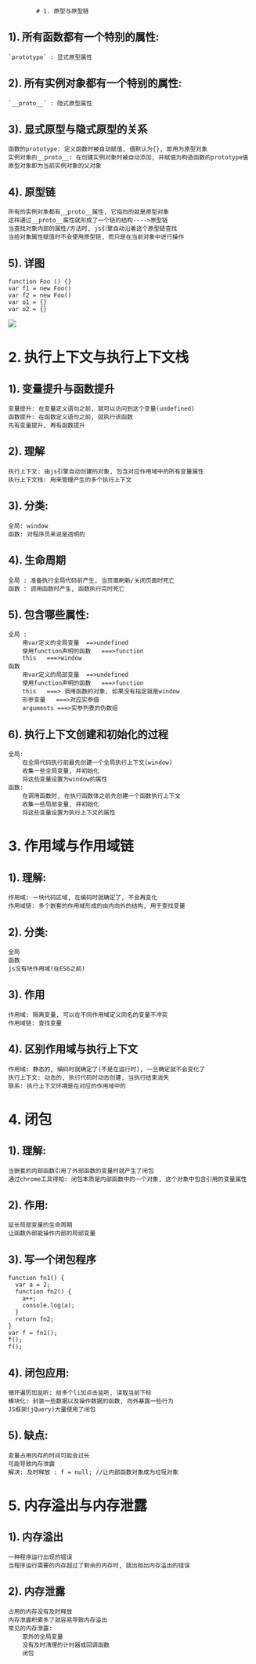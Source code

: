             # 1. 原型与原型链
## 1). 所有函数都有一个特别的属性:
    `prototype` : 显式原型属性
## 2). 所有实例对象都有一个特别的属性:
    `__proto__` : 隐式原型属性
## 3). 显式原型与隐式原型的关系
    函数的prototype: 定义函数时被自动赋值, 值默认为{}, 即用为原型对象
    实例对象的__proto__: 在创建实例对象时被自动添加, 并赋值为构造函数的prototype值
    原型对象即为当前实例对象的父对象
## 4). 原型链
    所有的实例对象都有__proto__属性, 它指向的就是原型对象
    这样通过__proto__属性就形成了一个链的结构---->原型链
    当查找对象内部的属性/方法时, js引擎自动沿着这个原型链查找
    当给对象属性赋值时不会使用原型链, 而只是在当前对象中进行操作
## 5). 详图
    function Foo () {}
    var f1 = new Foo()
    var f2 = new Foo()
    var o1 = {}
    var o2 = {}
![](https://i.imgur.com/Q3nxgq6.png)

# 2. 执行上下文与执行上下文栈
## 1). 变量提升与函数提升
    变量提升: 在变量定义语句之前, 就可以访问到这个变量(undefined)
    函数提升: 在函数定义语句之前, 就执行该函数
    先有变量提升, 再有函数提升
## 2). 理解
    执行上下文: 由js引擎自动创建的对象, 包含对应作用域中的所有变量属性
    执行上下文栈: 用来管理产生的多个执行上下文
## 3). 分类:
    全局: window
    函数: 对程序员来说是透明的
## 4). 生命周期
    全局 : 准备执行全局代码前产生, 当页面刷新/关闭页面时死亡
    函数 : 调用函数时产生, 函数执行完时死亡
## 5). 包含哪些属性:
    全局 : 
        用var定义的全局变量  ==>undefined
        使用function声明的函数   ===>function
        this   ===>window
    函数
        用var定义的局部变量  ==>undefined
        使用function声明的函数   ===>function
        this   ===> 调用函数的对象, 如果没有指定就是window 
        形参变量   ===>对应实参值
        arguments ===>实参列表的伪数组
## 6). 执行上下文创建和初始化的过程
    全局:
        在全局代码执行前最先创建一个全局执行上下文(window)
        收集一些全局变量, 并初始化
        将这些变量设置为window的属性
    函数:
        在调用函数时, 在执行函数体之前先创建一个函数执行上下文
        收集一些局部变量, 并初始化
        将这些变量设置为执行上下文的属性

# 3. 作用域与作用域链
## 1). 理解:
    作用域: 一块代码区域, 在编码时就确定了, 不会再变化
    作用域链: 多个嵌套的作用域形成的由内向外的结构, 用于查找变量
## 2). 分类:
    全局
    函数
    js没有块作用域(在ES6之前)
## 3). 作用
    作用域: 隔离变量, 可以在不同作用域定义同名的变量不冲突
    作用域链: 查找变量
## 4). 区别作用域与执行上下文
    作用域: 静态的, 编码时就确定了(不是在运行时), 一旦确定就不会变化了
    执行上下文: 动态的, 执行代码时动态创建, 当执行结束消失
    联系: 执行上下文环境是在对应的作用域中的

# 4. 闭包 
## 1). 理解:
    当嵌套的内部函数引用了外部函数的变量时就产生了闭包
    通过chrome工具得知: 闭包本质是内部函数中的一个对象, 这个对象中包含引用的变量属性
## 2). 作用:
    延长局部变量的生命周期
    让函数外部能操作内部的局部变量
## 3). 写一个闭包程序
    function fn1() {
      var a = 2;
      function fn2() {
        a++;
        console.log(a);
      }
      return fn2;
    }
    var f = fn1();
    f();
    f();
## 4). 闭包应用:
    循环遍历加监听: 给多个li加点击监听, 读取当前下标
    模块化: 封装一些数据以及操作数据的函数, 向外暴露一些行为
    JS框架(jQuery)大量使用了闭包
## 5). 缺点:
    变量占用内存的时间可能会过长
    可能导致内存泄露
    解决: 及时释放 : f = null; //让内部函数对象成为垃圾对象
    
# 5. 内存溢出与内存泄露
## 1). 内存溢出
    一种程序运行出现的错误
    当程序运行需要的内存超过了剩余的内存时, 就出抛出内存溢出的错误
## 2). 内存泄露
    占用的内存没有及时释放
    内存泄露积累多了就容易导致内存溢出
    常见的内存泄露:
        意外的全局变量
        没有及时清理的计时器或回调函数
        闭包